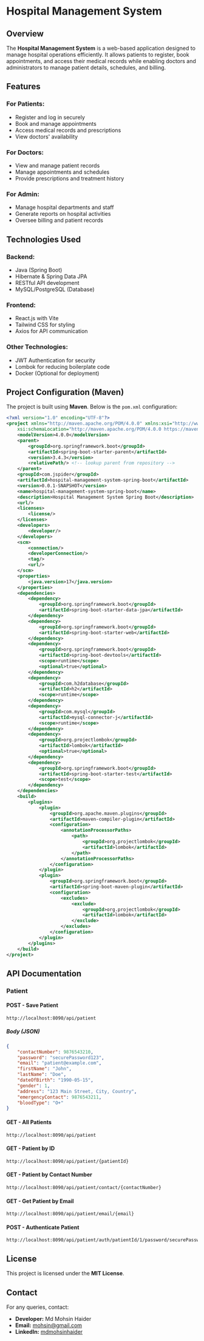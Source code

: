 # Hospital Management System

## Overview

The **Hospital Management System** is a web-based application designed to manage hospital operations efficiently. It allows patients to register, book appointments, and access their medical records while enabling doctors and administrators to manage patient details, schedules, and billing.

## Features

### **For Patients:**

- Register and log in securely
- Book and manage appointments
- Access medical records and prescriptions
- View doctors' availability

### **For Doctors:**

- View and manage patient records
- Manage appointments and schedules
- Provide prescriptions and treatment history

### **For Admin:**

- Manage hospital departments and staff
- Generate reports on hospital activities
- Oversee billing and patient records

## Technologies Used

### **Backend:**

- Java (Spring Boot)
- Hibernate & Spring Data JPA
- RESTful API development
- MySQL/PostgreSQL (Database)

### **Frontend:**

- React.js with Vite
- Tailwind CSS for styling
- Axios for API communication

### **Other Technologies:**

- JWT Authentication for security
- Lombok for reducing boilerplate code
- Docker (Optional for deployment)

## Project Configuration (Maven)

The project is built using **Maven**. Below is the `pom.xml` configuration:

```xml
<?xml version="1.0" encoding="UTF-8"?>
<project xmlns="http://maven.apache.org/POM/4.0.0" xmlns:xsi="http://www.w3.org/2001/XMLSchema-instance"
	xsi:schemaLocation="http://maven.apache.org/POM/4.0.0 https://maven.apache.org/xsd/maven-4.0.0.xsd">
	<modelVersion>4.0.0</modelVersion>
	<parent>
		<groupId>org.springframework.boot</groupId>
		<artifactId>spring-boot-starter-parent</artifactId>
		<version>3.4.3</version>
		<relativePath/> <!-- lookup parent from repository -->
	</parent>
	<groupId>com.jspider</groupId>
	<artifactId>hospital-management-system-spring-boot</artifactId>
	<version>0.0.1-SNAPSHOT</version>
	<name>hospital-management-system-spring-boot</name>
	<description>Hospital Management System Spring Boot</description>
	<url/>
	<licenses>
		<license/>
	</licenses>
	<developers>
		<developer/>
	</developers>
	<scm>
		<connection/>
		<developerConnection/>
		<tag/>
		<url/>
	</scm>
	<properties>
		<java.version>17</java.version>
	</properties>
	<dependencies>
		<dependency>
			<groupId>org.springframework.boot</groupId>
			<artifactId>spring-boot-starter-data-jpa</artifactId>
		</dependency>
		<dependency>
			<groupId>org.springframework.boot</groupId>
			<artifactId>spring-boot-starter-web</artifactId>
		</dependency>
		<dependency>
			<groupId>org.springframework.boot</groupId>
			<artifactId>spring-boot-devtools</artifactId>
			<scope>runtime</scope>
			<optional>true</optional>
		</dependency>
		<dependency>
			<groupId>com.h2database</groupId>
			<artifactId>h2</artifactId>
			<scope>runtime</scope>
		</dependency>
		<dependency>
			<groupId>com.mysql</groupId>
			<artifactId>mysql-connector-j</artifactId>
			<scope>runtime</scope>
		</dependency>
		<dependency>
			<groupId>org.projectlombok</groupId>
			<artifactId>lombok</artifactId>
			<optional>true</optional>
		</dependency>
		<dependency>
			<groupId>org.springframework.boot</groupId>
			<artifactId>spring-boot-starter-test</artifactId>
			<scope>test</scope>
		</dependency>
	</dependencies>
	<build>
		<plugins>
			<plugin>
				<groupId>org.apache.maven.plugins</groupId>
				<artifactId>maven-compiler-plugin</artifactId>
				<configuration>
					<annotationProcessorPaths>
						<path>
							<groupId>org.projectlombok</groupId>
							<artifactId>lombok</artifactId>
						</path>
					</annotationProcessorPaths>
				</configuration>
			</plugin>
			<plugin>
				<groupId>org.springframework.boot</groupId>
				<artifactId>spring-boot-maven-plugin</artifactId>
				<configuration>
					<excludes>
						<exclude>
							<groupId>org.projectlombok</groupId>
							<artifactId>lombok</artifactId>
						</exclude>
					</excludes>
				</configuration>
			</plugin>
		</plugins>
	</build>
</project>
```

## API Documentation

### **Patient**

#### **POST** - Save Patient

```
http://localhost:8090/api/patient
```

##### **Body (JSON)**

```json
{
    "contactNumber": 9876543210,
    "password": "securePassword123",
    "email": "patient@example.com",
    "firstName": "John",
    "lastName": "Doe",
    "dateOfBirth": "1990-05-15",
    "gender": 1,
    "address": "123 Main Street, City, Country",
    "emergencyContact": 9876543211,
    "bloodType": "O+"
}
```

#### **GET** - All Patients

```
http://localhost:8090/api/patient
```

#### **GET** - Patient by ID

```
http://localhost:8090/api/patient/{patientId}
```

#### **GET** - Patient by Contact Number

```
http://localhost:8090/api/patient/contact/{contactNumber}
```

#### **GET** - Get Patient by Email

```
http://localhost:8090/api/patient/email/{email}
```

#### **POST** - Authenticate Patient

```
http://localhost:8090/api/patient/auth/patientId/1/password/securePassword123
```

## License

This project is licensed under the **MIT License**.

## Contact

For any queries, contact:

- **Developer:** Md Mohsin Haider
- **Email:** [mohsin@gmail.com](mdmohsinhaider6@com.com)
- **LinkedIn:** [mdmohsinhaider](https://www.linkedin.com/in/md-mohsin-haider/)

